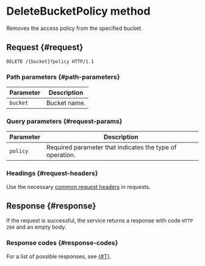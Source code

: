 # DeleteBucketPolicy method

Removes the access policy from the specified bucket.

## Request {#request}

```http
DELETE /{bucket}?policy HTTP/1.1
```

### Path parameters {#path-parameters}

Parameter | Description
--- | ---
`bucket` | Bucket name.

### Query parameters {#request-params}

Parameter | Description
--- | ---
`policy` | Required parameter that indicates the type of operation.

### Headings {#request-headers}

Use the necessary [common request headers](../common-request-headers.md) in requests.

## Response {#response}

If the request is successful, the service returns a response with code `HTTP 204` and an empty body.

### Response codes {#response-codes}

For a list of possible responses, see [{#T}](../response-codes.md).